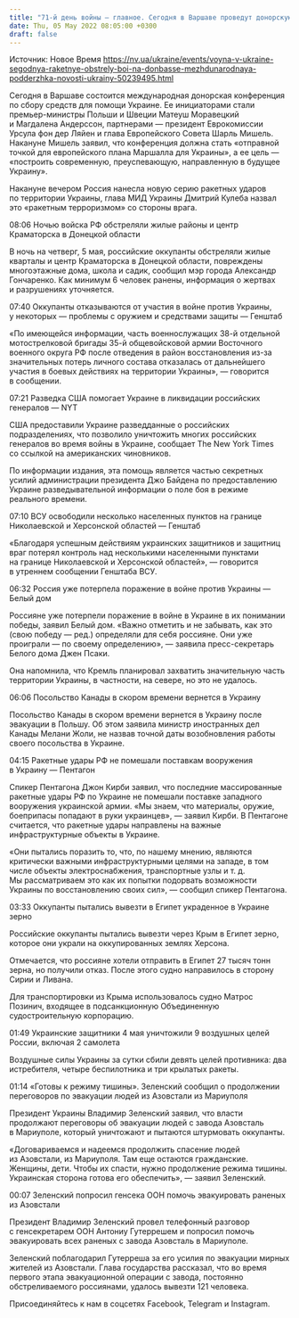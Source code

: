 ```yaml
---
title: "71-й день войны — главное. Сегодня в Варшаве проведут донорскую конференцию для Украины, ВСУ освободили несколько населенных пунктов на юге"
date: Thu, 05 May 2022 08:05:00 +0300
draft: false
---
```

Источник: Новое Время https://nv.ua/ukraine/events/voyna-v-ukraine-segodnya-raketnye-obstrely-boi-na-donbasse-mezhdunarodnaya-podderzhka-novosti-ukrainy-50239495.html


Сегодня в Варшаве состоится международная донорская конференция по сбору средств для помощи Украине. Ее инициаторами стали премьер-министры Польши и Швеции Матеуш Моравецкий и Магдалена Андерссон, партнерами — президент Еврокомиссии Урсула фон дер Ляйен и глава Европейского Совета Шарль Мишель. Накануне Мишель заявил, что конференция должна стать «отправной точкой для европейского плана Маршалла для Украины», а ее цель — «построить современную, преуспевающую, направленную в будущее Украину».

 Накануне вечером Россия нанесла новую серию ракетных ударов по территории Украины, глава МИД Украины Дмитрий Кулеба назвал это «ракетным терроризмом» со стороны врага.

08:06 Ночью войска РФ обстреляли жилые районы и центр Краматорска в Донецкой области

В ночь на четверг, 5 мая, российские оккупанты обстреляли жилые кварталы и центр Краматорска в Донецкой области, повреждены многоэтажные дома, школа и садик, сообщил мэр города Александр Гончаренко. Как минимум 6 человек ранены, информация о жертвах и разрушениях уточняется.

 07:40 Оккупанты отказываются от участия в войне против Украины, у некоторых — проблемы с оружием и средствами защиты — Генштаб

 «По имеющейся информации, часть военнослужащих 38-й отдельной мотострелковой бригады 35-й общевойсковой армии Восточного военного округа РФ после отведения в район восстановления из-за значительных потерь личного состава отказалась от дальнейшего участия в боевых действиях на территории Украины», — говорится в сообщении.

 07:21 Разведка США помогает Украине в ликвидации российских генералов — NYT

 США предоставили Украине разведданные о российских подразделениях, что позволило уничтожить многих российских генералов во время войны в Украине, сообщает The New York Times со ссылкой на американских чиновников.

 По информации издания, эта помощь является частью секретных усилий администрации президента Джо Байдена по предоставлению Украине разведывательной информации о поле боя в режиме реального времени.

 07:10 ВСУ освободили несколько населенных пунктов на границе Николаевской и Херсонской областей — Генштаб

 «Благодаря успешным действиям украинских защитников и защитниц враг потерял контроль над несколькими населенными пунктами на границе Николаевской и Херсонской областей», — говорится в утреннем сообщении Генштаба ВСУ.

 06:32 Россия уже потерпела поражение в войне против Украины — Белый дом

Россияне уже потерпели поражение в войне в Украине в их понимании победы, заявил Белый дом. «Важно отметить и не забывать, как это (свою победу — ред.) определяли для себя россияне. Они уже проиграли — по своему определению», — заявила пресс-секретарь Белого дома Джен Псаки.

 Она напомнила, что Кремль планировал захватить значительную часть территории Украины, в частности, на севере, но это не удалось.

 06:06 Посольство Канады в скором времени вернется в Украину

 Посольство Канады в скором времени вернется в Украину после эвакуации в Польшу. Об этом заявила министр иностранных дел Канады Мелани Жоли, не назвав точной даты возобновления работы своего посольства в Украине.

 04:15 Ракетные удары РФ не помешали поставкам вооружения в Украину — Пентагон

 Спикер Пентагона Джон Кирби заявил, что последние массированные ракетные удары РФ по Украине не помешали поставке западного вооружения украинской армии. «Мы знаем, что материалы, оружие, боеприпасы попадают в руки украинцев», — заявил Кирби. В Пентагоне считается, что ракетные удары направлены на важные инфраструктурные объекты в Украине.

 «Они пытались поразить то, что, по нашему мнению, являются критически важными инфраструктурными целями на западе, в том числе объекты электроснабжения, транспортные узлы и т. д. Мы рассматриваем это как их попытки подорвать возможности Украины по восстановлению своих сил», — сообщил спикер Пентагона.

 03:33 Оккупанты пытались вывезти в Египет украденное в Украине зерно

 Российские оккупанты пытались вывезти через Крым в Египет зерно, которое они украли на оккупированных землях Херсона.

 Отмечается, что россияне хотели отправить в Египет 27 тысяч тонн зерна, но получили отказ. После этого судно направилось в сторону Сирии и Ливана.

 Для транспортировки из Крыма использовалось судно Матрос Позинич, входящее в подсанкционную Объединенную судостроительную корпорацию.

 01:49 Украинские защитники 4 мая уничтожили 9 воздушных целей России, включая 2 самолета

 Воздушные силы Украины за сутки сбили девять целей противника: два истребителя, четыре беспилотника и три крылатых ракеты.

 01:14 «Готовы к режиму тишины». Зеленский сообщил о продолжении переговоров по эвакуации людей из Азовстали из Мариуполя

 Президент Украины Владимир Зеленский заявил, что власти продолжают переговоры об эвакуации людей с завода Азовсталь в Мариуполе, который уничтожают и пытаются штурмовать оккупанты.

«Договариваемся и надеемся продолжить спасение людей из Азовстали, из Мариуполя. Там еще остаются гражданские. Женщины, дети. Чтобы их спасти, нужно продолжение режима тишины. Украинская сторона готова его обеспечить», — заявил Зеленский.

 00:07 Зеленский попросил генсека ООН помочь эвакуировать раненых из Азовстали

 Президент Владимир Зеленский провел телефонный разговор с генсекретарем ООН Антониу Гутеррешем и попросил помочь эвакуировать всех раненых с завода Азовсталь в Мариуполе.

 Зеленский поблагодарил Гутерреша за его усилия по эвакуации мирных жителей из Азовстали. Глава государства рассказал, что во время первого этапа эвакуационной операции с завода, постоянно обстреливаемого россиянами, удалось вывезти 121 человека.

Присоединяйтесь к нам в соцсетях Facebook, Telegram и Instagram.
